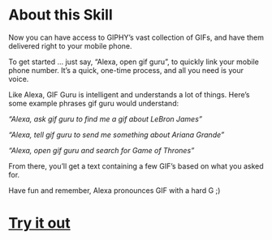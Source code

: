 # About this Skill
Now you can have access to GIPHY’s vast collection of GIFs, and have them delivered right to your mobile phone.

To get started … just say, “Alexa, open gif guru”, to quickly link your mobile phone number. It’s a quick, one-time process, and all you need is your voice.

Like Alexa, GIF Guru is intelligent and understands a lot of things. Here’s some example phrases gif guru would understand:

*“Alexa, ask gif guru to find me a gif about LeBron James”*

*“Alexa, tell gif guru to send me something about Ariana Grande”*

*“Alexa, open gif guru and search for Game of Thrones”*

From there, you’ll get a text containing a few GIF’s based on what you asked for.

Have fun and remember, Alexa pronounces GIF with a hard G ;)

# [Try it out](https://alexa.amazon.com/spa/index.html#skills/dp/B0752FRX75/?ref=skill_dsk_skb_sr_2)
